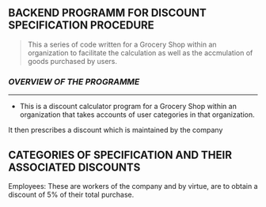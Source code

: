 ## BACKEND PROGRAMM FOR DISCOUNT SPECIFICATION PROCEDURE

>This a series of code written for a Grocery Shop within an organization to facilitate the calculation as well as the accmulation of goods purchased by users.

### _OVERVIEW OF THE PROGRAMME_
<HR>

- This is a discount calculator program for a Grocery Shop within an organization that takes accounts of user categories in that organization.

It then prescribes a discount which is maintained by the company

 ## CATEGORIES OF SPECIFICATION AND THEIR ASSOCIATED DISCOUNTS
  
  Employees: 
  These are workers of the company and by virtue, are to obtain a discount of 5% of their total purchase.

